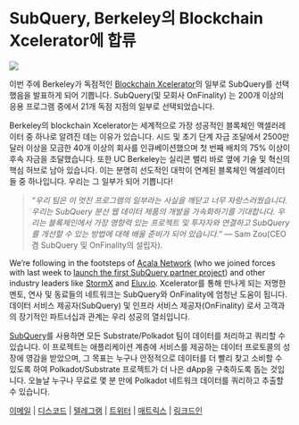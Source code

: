 # SubQuery, Berkeley의 Blockchain Xcelerator에 합류

![](https://miro.medium.com/max/1400/0*gYUy-1COtbpLV1X1)

이번 주에 Berkeley가 독점적인 [Blockchain Xcelerator](https://www.xcelerator.berkeley.edu/)의 일부로 SubQuery를 선택했음을 발표하게 되어 기쁩니다. SubQuery(및 모회사 OnFinality) 는 200개 이상의 응용 프로그램 중에서 21개 독점 지점의 일부로 선택되었습니다.

Berkeley의 blockchain Xcelerator는 세계적으로 가장 성공적인 블록체인 액셀러레이터 중 하나로 알려진 데는 이유가 있습니다. 시드 및 초기 단계 자금 조달에서 2500만 달러 이상을 모금한 40개 이상의 회사를 인큐베이션했으며 첫 번째 배치의 75% 이상이 후속 자금을 조달했습니다. 또한 UC Berkeley는 실리콘 밸리 바로 옆에 기술 및 혁신의 핵심 허브로 남아 있습니다. 이는 분명히 선도적인 대학이 연계된 블록체인 액셀레이터들 중 하나입니다. 우리는 그 일부가 되어 기쁩니다!

> _“우리 팀은 이 멋진 프로그램의 일부라는 사실을 깨닫고 너무 자랑스러웠습니다.  우리는 SubQuery 분산 웹 데이터 제품의 개발을 가속화하기를 기대합니다. 우리는 블록체인에서 가장 영향력 있는 프로젝트 및 투자자와 연결하고 SubQuery를 개선할 수 있는 방법에 대해 배울 준비가 되어 있습니다.”_ — Sam Zou(CEO 겸 SubQuery 및 OnFinality의 설립자).

We’re following in the footsteps of [Acala Network](https://acala.network) (who we joined forces with last week to [launch the first SubQuery partner project](../customer_announcements/20210316-SubQuery-Integrates-Acala-to-Aggregate-and-Serve-DeFi-Data-to-Polkadot-and-Kusama-Builders.md)) and other industry leaders like [StormX](https://stormx.io) and [Eluv.io](https://eluv.io). Xcelerator를 통해 만나게 되는 저명한 멘토, 연사 및 동료들의 네트워크는 SubQuery와 OnFinality에 엄청난 도움이 됩니다.  데이터 서비스 제공자(SubQuery) 및 인프라 서비스 제공자(OnFinality) 로서 고객과의 장기적인 파트너십과 관계는 우리 성공의 열쇠입니다.

[SubQuery](https://www.subquery.network/)를 사용하면 모든 Substrate/Polkadot 팀이 데이터를 처리하고 쿼리할 수 있습니다. 이 프로젝트는 애플리케이션 계층에 서비스를 제공하는 데이터 프로토콜의 성장에 영감을 받았으며, 그 목표는 누구나 안정적으로 데이터를 더 빨리 찾고 소비할 수 있도록 하여 Polkadot/Substrate 프로젝트가 더 나은 dApp을 구축하도록 돕는 것입니다. 오늘날 누구나 무료로 몇 분 만에 Polkadot 네트워크 데이터를 쿼리하고 추출할 수 있습니다.

[이메일](mailto:hello@subquery.network) | [디스코드](https://discord.com/invite/78zg8aBSMG) | [텔레그램](https://t.me/subquerynetwork) | [트위터](https://twitter.com/subquerynetwork) | [매트릭스](https://matrix.to/#/#subquery:matrix.org) | [링크드인](https://www.linkedin.com/company/subquery)

